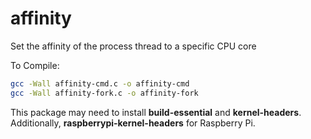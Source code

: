 # affinity
Set the affinity of the process thread to a specific CPU core

To Compile:
```sh
gcc -Wall affinity-cmd.c -o affinity-cmd
gcc -Wall affinity-fork.c -o affinity-fork
```

This package may need to install **build-essential** and **kernel-headers**. Additionally, **raspberrypi-kernel-headers** for Raspberry Pi.
